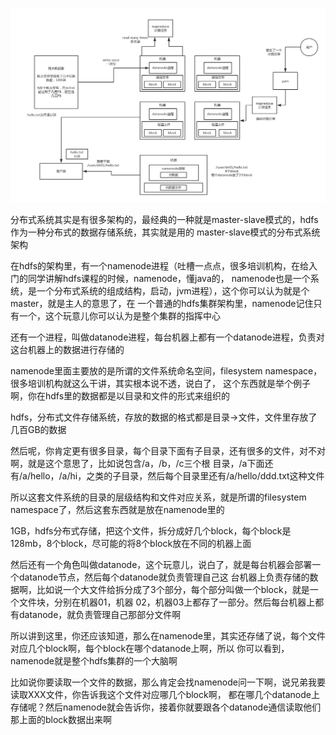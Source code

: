 
![](04_hdfs整体架构原理(1).png)

分布式系统其实是有很多架构的，最经典的一种就是master-slave模式的，hdfs作为一种分布式的数据存储系统，其实就是用的
master-slave模式的分布式系统架构

在hdfs的架构里，有一个namenode进程（吐槽一点点，很多培训机构，在给入门的同学讲解hdfs课程的时候，namenode，懂java的，
namenode也是一个系统，是一个分布式系统的组成结构，启动，jvm进程），这个你可以认为就是个master，就是主人的意思了，在
一个普通的hdfs集群架构里，namenode记住只有一个，这个玩意儿你可以认为是整个集群的指挥中心

还有一个进程，叫做datanode进程，每台机器上都有一个datanode进程，负责对这台机器上的数据进行存储的

namenode里面主要放的是所谓的文件系统命名空间，filesystem namespace，很多培训机构就这么干讲，其实根本说不透，说白了，
这个东西就是举个例子啊，你在hdfs里的数据都是以目录和文件的形式来组织的

hdfs，分布式文件存储系统，存放的数据的格式都是目录->文件，文件里存放了几百GB的数据

然后呢，你肯定更有很多目录，每个目录下面有子目录，还有很多的文件，对不对啊，就是这个意思了，比如说包含/a，/b，/c三个根
目录，/a下面还有/a/hello，/a/hi，之类的子目录，然后每个目录里还有/a/hello/ddd.txt这种文件

所以这套文件系统的目录的层级结构和文件对应关系，就是所谓的filesystem namespace了，然后这套东西就是放在namenode里的

1GB，hdfs分布式存储，把这个文件，拆分成好几个block，每个block是128mb，8个block，尽可能的将8个block放在不同的机器上面

然后还有一个角色叫做datanode，这个玩意儿，说白了，就是每台机器会部署一个datanode节点，然后每个datanode就负责管理自己这
台机器上负责存储的数据啊，比如说一个大文件给拆分成了3个部分，每个部分叫做一个block，就是一个文件块，分别在机器01，机器
02，机器03上都存了一部分。然后每台机器上都有datanode，就负责管理自己那部分文件啊

所以讲到这里，你还应该知道，那么在namenode里，其实还存储了说，每个文件对应几个block啊，每个block在哪个datanode上啊，所以
你可以看到，namenode就是整个hdfs集群的一个大脑啊

比如说你要读取一个文件的数据，那么肯定会找namenode问一下啊，说兄弟我要读取XXX文件，你告诉我这个文件对应哪几个block啊，
都在哪几个datanode上存储呢？然后namenode就会告诉你，接着你就要跟各个datanode通信读取他们那上面的block数据出来啊



